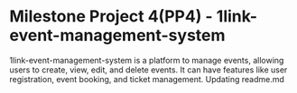 # Milestone Project 4(PP4) - 1link-event-management-system

1link-event-management-system is a platform to manage events, allowing users to create, view, edit, and delete events. It can have features like user registration, event booking, and ticket management.
Updating readme.md